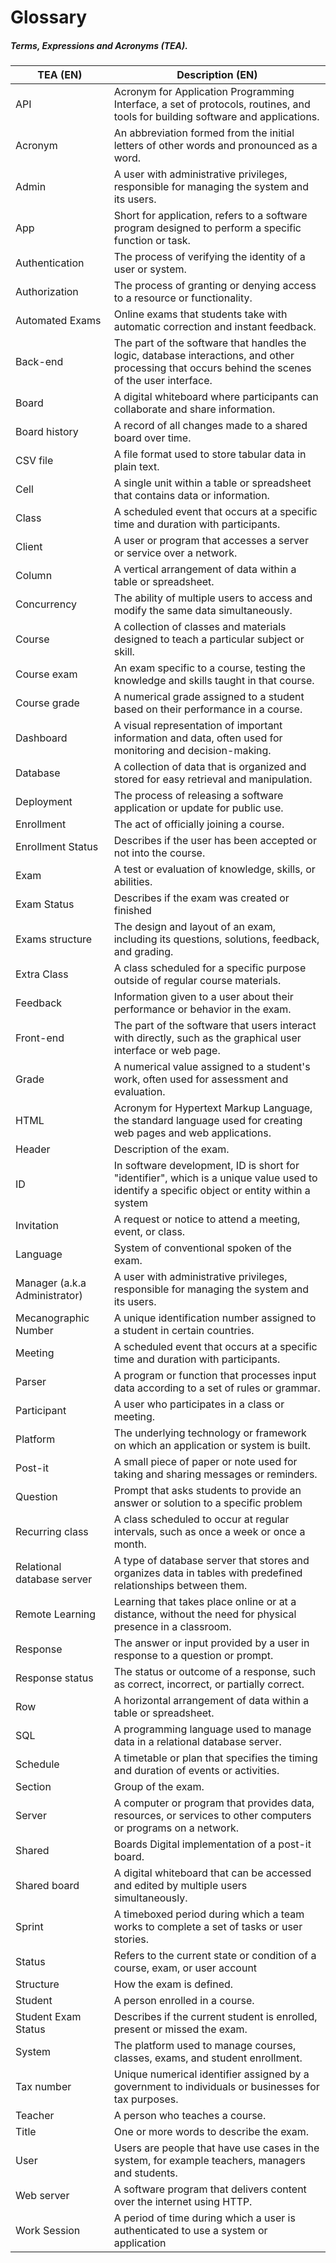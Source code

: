 # Glossary

##### Terms, Expressions and Acronyms (TEA).

| TEA (EN)                      | Description (EN)                                                                                                                                  |
|-------------------------------|---------------------------------------------------------------------------------------------------------------------------------------------------|
| API                           | Acronym for Application Programming Interface, a set of protocols, routines, and tools for building software and applications.                    |
| Acronym                       | An abbreviation formed from the initial letters of other words and pronounced as a word.                                                          |
| Admin                         | A user with administrative privileges, responsible for managing the system and its users.                                                         |
| App                           | Short for application, refers to a software program designed to perform a specific function or task.                                              |
| Authentication                | 	The process of verifying the identity of a user or system.                                                                                       |
| Authorization                 | 	The process of granting or denying access to a resource or functionality.                                                                        |
| Automated Exams               | Online exams that students take with automatic correction and instant feedback.                                                                   |
| Back-end                      | The part of the software that handles the logic, database interactions, and other processing that occurs behind the scenes of the user interface. |
| Board                         | A digital whiteboard where participants can collaborate and share information.                                                                    |
| Board history                 | A record of all changes made to a shared board over time.                                                                                         |
| CSV file                      | A file format used to store tabular data in plain text.                                                                                           |
| Cell                          | A single unit within a table or spreadsheet that contains data or information.                                                                    |
| Class                         | A scheduled event that occurs at a specific time and duration with participants.                                                                  |
| Client                        | 	A user or program that accesses a server or service over a network.                                                                              |
| Column                        | A vertical arrangement of data within a table or spreadsheet.                                                                                     |
| Concurrency                   | 	The ability of multiple users to access and modify the same data simultaneously.                                                                 |
| Course                        | A collection of classes and materials designed to teach a particular subject or skill.                                                            |
| Course exam                   | An exam specific to a course, testing the knowledge and skills taught in that course.                                                             |
| Course grade                  | A numerical grade assigned to a student based on their performance in a course.                                                                   |
| Dashboard                     | A visual representation of important information and data, often used for monitoring and decision-making.                                         |
| Database                      | A collection of data that is organized and stored for easy retrieval and manipulation.                                                            |
| Deployment                    | 	The process of releasing a software application or update for public use.                                                                        |
| Enrollment                    | The act of officially joining a course.                                                                                                           |
| Enrollment Status             | Describes if the user has been accepted or not into the course.                                                                                   |
| Exam                          | A test or evaluation of knowledge, skills, or abilities.                                                                                          |
| Exam Status                   | Describes if the exam was created or finished                                                                                                     |
| Exams structure               | The design and layout of an exam, including its questions, solutions, feedback, and grading.                                                      |
| Extra Class                   | A class scheduled for a specific purpose outside of regular course materials.                                                                     |
| Feedback                      | Information given to a user about their performance or behavior in the exam.                                                                      |
| Front-end                     | 	The part of the software that users interact with directly, such as the graphical user interface or web page.                                    |
| Grade                         | A numerical value assigned to a student's work, often used for assessment and evaluation.                                                         |
| HTML                          | Acronym for Hypertext Markup Language, the standard language used for creating web pages and web applications.                                    |
| Header                        | Description of the exam.                                                                                                                          |
| ID                            | In software development, ID is short for "identifier", which is a unique value used to identify a specific object or entity within a system       |
| Invitation                    | A request or notice to attend a meeting, event, or class.                                                                                         |
| Language                      | System of conventional spoken of the exam.                                                                                                        |
| Manager (a.k.a Administrator) | A user with administrative privileges, responsible for managing the system and its users.                                                         |
| Mecanographic Number          | A unique identification number assigned to a student in certain countries.                                                                        |
| Meeting                       | A scheduled event that occurs at a specific time and duration with participants.                                                                  |
| Parser                        | A program or function that processes input data according to a set of rules or grammar.                                                           |
| Participant                   | A user who participates in a class or meeting.                                                                                                    |
| Platform                      | The underlying technology or framework on which an application or system is built.                                                                |
| Post-it                       | A small piece of paper or note used for taking and sharing messages or reminders.                                                                 |
| Question                      | Prompt that asks students to provide an answer or solution to a specific problem                                                                  |
| Recurring class               | A class scheduled to occur at regular intervals, such as once a week or once a month.                                                             |
| Relational database server    | A type of database server that stores and organizes data in tables with predefined relationships between them.                                    |
| Remote Learning               | Learning that takes place online or at a distance, without the need for physical presence in a classroom.                                         |
| Response                      | The answer or input provided by a user in response to a question or prompt.                                                                       |
| Response status               | The status or outcome of a response, such as correct, incorrect, or partially correct.                                                            |
| Row                           | A horizontal arrangement of data within a table or spreadsheet.                                                                                   |
| SQL                           | 	A programming language used to manage data in a relational database server.                                                                      |
| Schedule                      | A timetable or plan that specifies the timing and duration of events or activities.                                                               |
| Section                       | Group of the exam.                                                                                                                                |
| Server                        | A computer or program that provides data, resources, or services to other computers or programs on a network.                                     |
| Shared                        | Boards	Digital implementation of a post-it board.                                                                                                 |
| Shared board                  | A digital whiteboard that can be accessed and edited by multiple users simultaneously.                                                            |
| Sprint                        | 	A timeboxed period during which a team works to complete a set of tasks or user stories.                                                         |
| Status                        | Refers to the current state or condition of a course, exam, or user account                                                                       |
| Structure                     | How the exam is defined.                                                                                                                          |
| Student                       | 	A person enrolled in a course.                                                                                                                   |
| Student Exam Status           | Describes if the current student is enrolled, present or missed the exam.                                                                         |                                                                                                                           
| System                        | 	The platform used to manage courses, classes, exams, and student enrollment.                                                                     |
| Tax number                    | Unique numerical identifier assigned by a government to individuals or businesses for tax purposes.                                               |
| Teacher                       | 	A person who teaches a course.                                                                                                                   |
| Title                         | One or more words to describe the exam.                                                                                                           |
| User                          | 	Users are people that have use cases in the system, for example teachers, managers and students.                                                 |
| Web server                    | 	A software program that delivers content over the internet using HTTP.                                                                           |
| Work Session                  | A period of time during which a user is authenticated to use a system or application                                                              |      